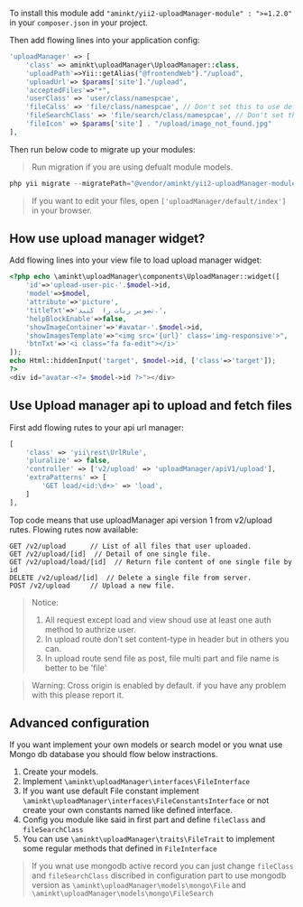 To install this module add `"aminkt/yii2-uploadManager-module" : ">=1.2.0"` in your `composer.json` in your project.


Then add flowing lines into your application config:
```php
'uploadManager' => [
    'class' => aminkt\uploadManager\UploadManager::class,
    'uploadPath'=>Yii::getAlias("@frontendWeb")."/upload",
    'uploadUrl'=> $params['site']."/upload",
    'acceptedFiles'=>"*",
    'userClass' => 'user/class/namespcae',
    'fileCalss' => 'file/class/namespcae', // Don't set this to use default active record.
    'fileSearchClass' => 'file/search/class/namespcae', // Don't set this to use default search active record.
    'fileIcon' => $params['site'] . "/upload/image_not_found.jpg"
],
```

Then run below code to migrate up your modules:
> Run migration if you are using defualt module models.
```php
php yii migrate --migratePath="@vendor/aminkt/yii2-uploadManager-module"
```

> If you want to edit your files, open `['uploadManager/default/index']` in your browser.


How use upload manager widget?
-----------

Add flowing lines into your view file to load upload manager widget:

```php
<?php echo \aminkt\uploadManager\components\UploadManager::widget([
    'id'=>'upload-user-pic-'.$model->id,
    'model'=>$model,
    'attribute'=>'picture',
    'titleTxt'=>'تصویر ربات را  کنید.',
    'helpBlockEnable'=>false,
    'showImageContainer'=>'#avatar-'.$model->id,
    'showImagesTemplate'=>"<img src='{url}' class='img-responsive'>",
    'btnTxt'=>'<i class="fa fa-edit"></i>'
]);
echo Html::hiddenInput('target', $model->id, ['class'=>'target']);
?>
<div id="avatar-<?= $model->id ?>"></div>
```


Use Upload manager api to upload and fetch files
-------------

First add flowing rutes to your api url manager:


```php
[
    'class' => 'yii\rest\UrlRule',
    'pluralize' => false,
    'controller' => ['v2/upload' => 'uploadManager/apiV1/upload'],
    'extraPatterns' => [
        'GET load/<id:\d+>' => 'load',
    ]
],
```

Top code means that use uploadManager api version 1 from v2/upload rutes.
Flowing rutes now available:

```text
GET /v2/upload      // List of all files that user uploaded.
GET /v2/upload/[id]  // Detail of one single file.
GET /v2/upload/load/[id]  // Return file content of one single file by id
DELETE /v2/upload/[id]  // Delete a single file from server.
POST /v2/upload     // Upload a new file.

```


> Notice: 
> 1. All request except load and view shoud use at least one auth method to authrize user.
> 2. In upload route don't set content-type in header but in others you can.
> 3. In upload route send file as post, file multi part and file name is better to be 'file'


> Warning:
>   Cross origin is enabled by default. if you have any problem with this please report it.


Advanced configuration
--------

If you want implement your own models or search model or you wnat use Mongo db database you should flow below instractions.

1. Create your models.
2. Implement `\aminkt\uploadManager\interfaces\FileInterface`
3. If you want use default File constant implement `\aminkt\uploadManager\interfaces\FileConstantsInterface` or not
create your own constants named like defined interface.
4. Config you module like said in first part and define `fileClass` and `fileSearchClass`
5. You can use `\aminkt\uploadManager\traits\FileTrait` to implement some regular methods that defined in `FileInterface`


> If you wnat use mongodb active record you can just change `fileClass` and `fileSearchClass` discribed in configuration
part to use mongodb version as `\aminkt\uploadManager\models\mongo\File` and `\aminkt\uploadManager\models\mongo\FileSearch`